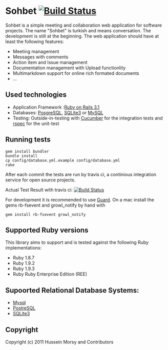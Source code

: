 # Sohbet [![Build Status](https://secure.travis-ci.org/HusseinMorsy/sohbet.png)](http://travis-ci.org/HusseinMorsy/sohbet)


Sohbet is a simple meeting and collaboration web application for software projects.
The name "Sohbet" is turkish and means conversation.
The development is still at the beginning. The web application should
have at least the following features:

* Meeting management
* Messages with comments
* Action item and Issue management
* Documentation management with Upload functionlity
* Multimarkdown support for online rich formated documents
* ...

## Used technologies

* Application Framework :[Ruby on Rails
  3.1]("http://www.rubyonrails.org")
* Databases: [PosgreSQL]("http://www.postgresql.org/"), [SQLite3]("http://www.sqlite.org/") or [MySQL]("http://www.mysql.com")
* Testing: Outside-in-testing with  [Cucumber]("http://cukes.info/") for
  the integration tests and [rspec](https://www.relishapp.com/rspec) for the unit-test

## Running tests

    gem install bundler
    bundle install
    cp config/database.yml.example config/database.yml
    rake


After each commit the tests are run by travis ci, a continious
integration service for open source projects.

Actual Test Result with travis ci: [![Build Status](https://secure.travis-ci.org/HusseinMorsy/sohbet.png)](http://travis-ci.org/HusseinMorsy/sohbet)

For development it is recommended to use [Guard](https://github.com/guard/guard). On a mac install the gems rb-fsevent and growl_notify by hand with

    gem install rb-fsevent growl_notify

## Supported Ruby versions

This library aims to support and is tested against the following Ruby implementations:

* Ruby 1.8.7
* Ruby 1.9.2
* Ruby 1.9.3
* Ruby Ruby Enterprise Edition (REE)

## Supoorted Relational Database Systems:

* [Mysql](http://www.mysql.com/)
* [PostreSQL](http://www.postgresql.org/)
* [SQLite3](http://www.sqlite.org/)

## Copyright

Copyright (c) 2011 Hussein Morsy and Contributors
